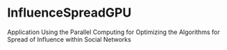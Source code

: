 # InfluenceSpreadGPU
Application Using the Parallel Computing for Optimizing the Algorithms for Spread of Influence within Social Networks
